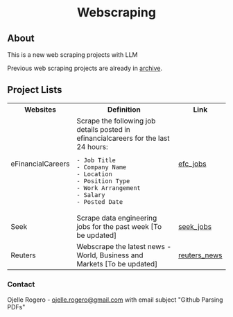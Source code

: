 <!-- PROJECT LOGO -->
<br />
<div align="center">
<h1 align="center">Webscraping</h1>
</div>

<h2>About</h2>
<p>This is a new web scraping projects with LLM</p>
<p>Previous web scraping projects are already in <a class="externalLink" href="">archive</a>.</p>


<h2>Project Lists</h2>

<table>
<tr>
   <th>Websites</th>
   <th>Definition</th>
   <th>Link</th>
</tr>
<tr>
   <td>eFinancialCareers</td>
   <td>Scrape the following job details posted in efinancialcareers for the last 24 hours:
   
    - Job Title
    - Company Name
    - Location
    - Position Type
    - Work Arrangement
    - Salary
    - Posted Date

   </td>
   <td><a class="externalLink" href="https://github.com/ojudz08/webscraping-projects/tree/main/efc_jobs">efc_jobs</a></td>
</tr>
<tr>
   <td>Seek</td>
   <td>Scrape data engineering jobs for the past week [To be updated]</td>
   <td><a class="externalLink" href="https://github.com/ojudz08/webscraping-projects/tree/main/seek_jobs">seek_jobs</a></td>
</tr>
<tr>
   <td>Reuters</td>
   <td>Webscrape the latest news - World, Business and Markets [To be updated]</td>
   <td><a class="externalLink" href=https://github.com/ojudz08/webscraping-projects/tree/main/reuters_news">reuters_news</a></td>
</tr>
<tr>

</table>



<!-- CONTACT -->
### Contact

Ojelle Rogero - ojelle.rogero@gmail.com with email subject "Github Parsing PDFs"

